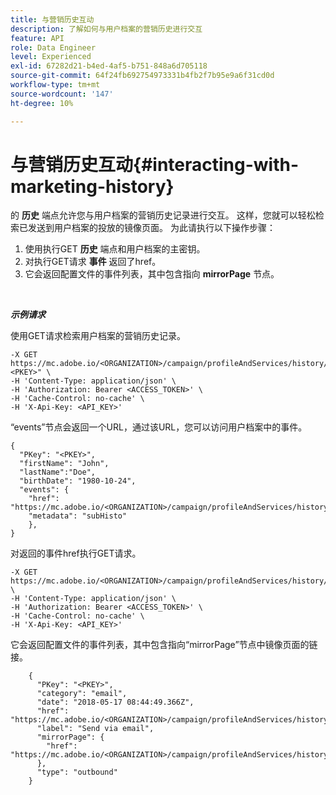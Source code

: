 ```yaml
---
title: 与营销历史互动
description: 了解如何与用户档案的营销历史进行交互
feature: API
role: Data Engineer
level: Experienced
exl-id: 67282d21-b4ed-4af5-b751-848a6d705118
source-git-commit: 64f24fb692754973331b4fb2f7b95e9a6f31cd0d
workflow-type: tm+mt
source-wordcount: '147'
ht-degree: 10%

---
```


# 与营销历史互动{#interacting-with-marketing-history}

的 **历史** 端点允许您与用户档案的营销历史记录进行交互。
这样，您就可以轻松检索已发送到用户档案的投放的镜像页面。 为此请执行以下操作步骤：

1. 使用执行GET **历史** 端点和用户档案的主密钥。
1. 对执行GET请求 **事件** 返回了href。
1. 它会返回配置文件的事件列表，其中包含指向 **mirrorPage** 节点。

<br/>

***示例请求***

使用GET请求检索用户档案的营销历史记录。

```
-X GET https://mc.adobe.io/<ORGANIZATION>/campaign/profileAndServices/history/"<PKEY>" \
-H 'Content-Type: application/json' \
-H 'Authorization: Bearer <ACCESS_TOKEN>' \
-H 'Cache-Control: no-cache' \
-H 'X-Api-Key: <API_KEY>'
```

“events”节点会返回一个URL，通过该URL，您可以访问用户档案中的事件。

```
{
  "PKey": "<PKEY>",
  "firstName": "John",
  "lastName":"Doe",
  "birthDate": "1980-10-24",
  "events": {
    "href": "https://mc.adobe.io/<ORGANIZATION>/campaign/profileAndServices/history/<PKEY>/events/",
    "metadata": "subHisto"
    },
}
```

对返回的事件href执行GET请求。

```
-X GET https://mc.adobe.io/<ORGANIZATION>/campaign/profileAndServices/history/<PKEY>/events \
-H 'Content-Type: application/json' \
-H 'Authorization: Bearer <ACCESS_TOKEN>' \
-H 'Cache-Control: no-cache' \
-H 'X-Api-Key: <API_KEY>'
```

它会返回配置文件的事件列表，其中包含指向“mirrorPage”节点中镜像页面的链接。

```
    {
      "PKey": "<PKEY>",
      "category": "email",
      "date": "2018-05-17 08:44:49.366Z",
      "href": "https://mc.adobe.io/<ORGANIZATION>/campaign/profileAndServices/history/<PKEY>/events/<PKEY>",
      "label": "Send via email",
      "mirrorPage": {
        "href": "https://mc.adobe.io/<ORGANIZATION>/campaign/profileAndServices/history/<PKEY>/events/<PKEY>/mirrorPage/"
      },
      "type": "outbound"
    }
```
